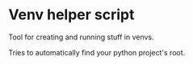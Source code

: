 # Venv helper script

Tool for creating and running stuff in venvs.

Tries to automatically find your python project's root.
